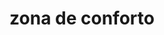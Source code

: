 ---
layout: post
title: "zona de conforto"
day: "2024-07-14"
text: "
tentei sair da minha zona de conforto esse mês e agora, não surpreendentemente, estou desconfortável<br><br>
não tem acontecido muitas coisas positivas essas últimas semanas. por enquanto estou culpando o tempo terrível do inverno de são paulo e eu estar constantemente doente.<br>
acho que os momentos mais positivos envolveram \"consumir mídia\"™ (smiling friends, game changer e taskmaster) ou as vezes em que eu saí pra fazer alguma coisa<br><br>
fico especialmente incomodado de ter que responder mensagens das pessoas todos os dias. antigamente eu ficava mais feliz de conversar com as pessoas pela internet mas hoje não consigo enxergar muito ponto nisso.<br>
ou porque eu não me sinto ficando mais próximo dos meus amigos desse jeito, ou porque não quero ficar mais próximo das pessoas que me mandam mensagem.<br><br>
também vou fechar o hyperlink pro meu blog para ele não ficar tão acessível porque tem gente demais que me disse que lê isso aqui.<br><br>
fora isso, updates gerais: provavelmente vou me mudar pra um apto pra morar sozinho. consegui ir em algo que pode ser considerado um date. e as coisas no trabalho estão dando bem certo por enquanto, só não sei como me sentir quanto a isso.
"
---